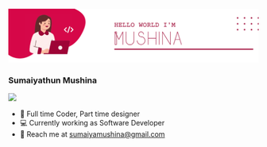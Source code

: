 ![mushina Banner Image](./banner.png)
### **Sumaiyathun Mushina** 
![](https://komarev.com/ghpvc/?username=Misss-techy&color=D60748&style=for-the-badge)
- 💼 Full time Coder, Part time designer
- 💻 Currently working as Software Developer  
- 💬 Reach me at sumaiyamushina@gmail.com
